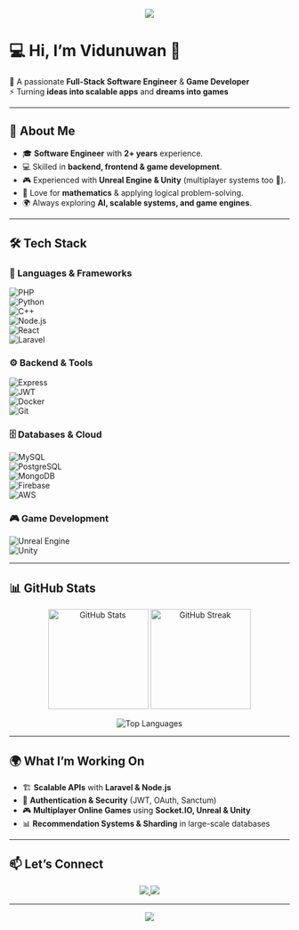 <!-- Banner -->
<p align="center">
  <img src="https://capsule-render.vercel.app/api?type=waving&color=0:00c6ff,100:0072ff&height=250&section=header&text=Umayanga%20Vidunuwan&fontSize=50&fontColor=fff&animation=fadeIn&fontAlignY=38"/>
</p>

# 💻 Hi, I’m Vidunuwan 👋  

🚀 A passionate **Full-Stack Software Engineer** & **Game Developer**  
⚡ Turning **ideas into scalable apps** and **dreams into games**  

---

## 🌟 About Me  
- 🎓 **Software Engineer** with **2+ years** experience.  
- 💻 Skilled in **backend, frontend & game development**.  
- 🎮 Experienced with **Unreal Engine & Unity** (multiplayer systems too 🚀).  
- 🧮 Love for **mathematics** & applying logical problem-solving.  
- 🌍 Always exploring **AI, scalable systems, and game engines**.  

---

## 🛠️ Tech Stack  

### 🚀 Languages & Frameworks  
![PHP](https://img.shields.io/badge/PHP-777BB4?style=for-the-badge&logo=php&logoColor=white)  
![Python](https://img.shields.io/badge/Python-3776AB?style=for-the-badge&logo=python&logoColor=white)  
![C++](https://img.shields.io/badge/C++-00599C?style=for-the-badge&logo=cplusplus&logoColor=white)  
![Node.js](https://img.shields.io/badge/Node.js-339933?style=for-the-badge&logo=node.js&logoColor=white)  
![React](https://img.shields.io/badge/React-61DAFB?style=for-the-badge&logo=react&logoColor=black)  
![Laravel](https://img.shields.io/badge/Laravel-FF2D20?style=for-the-badge&logo=laravel&logoColor=white)  

### ⚙️ Backend & Tools  
![Express](https://img.shields.io/badge/Express-000000?style=for-the-badge&logo=express&logoColor=white)  
![JWT](https://img.shields.io/badge/JWT-black?style=for-the-badge&logo=jsonwebtokens&logoColor=white)  
![Docker](https://img.shields.io/badge/Docker-2496ED?style=for-the-badge&logo=docker&logoColor=white)  
![Git](https://img.shields.io/badge/Git-F05032?style=for-the-badge&logo=git&logoColor=white)  

### 🗄️ Databases & Cloud  
![MySQL](https://img.shields.io/badge/MySQL-4479A1?style=for-the-badge&logo=mysql&logoColor=white)  
![PostgreSQL](https://img.shields.io/badge/PostgreSQL-4169E1?style=for-the-badge&logo=postgresql&logoColor=white)  
![MongoDB](https://img.shields.io/badge/MongoDB-4EA94B?style=for-the-badge&logo=mongodb&logoColor=white)  
![Firebase](https://img.shields.io/badge/Firebase-FFCA28?style=for-the-badge&logo=firebase&logoColor=black)  
![AWS](https://img.shields.io/badge/AWS_S3-FF9900?style=for-the-badge&logo=amazonaws&logoColor=white)  

### 🎮 Game Development  
![Unreal Engine](https://img.shields.io/badge/Unreal_Engine-0E1128?style=for-the-badge&logo=unrealengine&logoColor=white)  
![Unity](https://img.shields.io/badge/Unity-100000?style=for-the-badge&logo=unity&logoColor=white)  

---

## 📊 GitHub Stats  

<p align="center">
  <img src="https://github-readme-stats.vercel.app/api?username=Vidunuwan&show_icons=true&theme=tokyonight" alt="GitHub Stats" height="180"/>
  <img src="https://github-readme-streak-stats.herokuapp.com/?user=Vidunuwan&theme=tokyonight" alt="GitHub Streak" height="180"/>
</p>  

<p align="center">
  <img src="https://github-readme-stats.vercel.app/api/top-langs/?username=Vidunuwan&layout=compact&theme=tokyonight" alt="Top Languages"/>
</p>  

---

## 🌍 What I’m Working On  
- 🏗️ **Scalable APIs** with **Laravel & Node.js**  
- 🔐 **Authentication & Security** (JWT, OAuth, Sanctum)  
- 🎮 **Multiplayer Online Games** using **Socket.IO, Unreal & Unity**  
- 📊 **Recommendation Systems & Sharding** in large-scale databases  

---

## 📫 Let’s Connect  
<p align="center">
  <a href="https://linkedin.com/in/vidunuwan](https://www.linkedin.com/in/umayanga-vidunuwan-a8507b1a4/" target="_blank">
    <img src="https://img.shields.io/badge/LinkedIn-0077B5?style=for-the-badge&logo=linkedin&logoColor=white"/>
  </a>
  <a href="mailto:uvidunuwan@gmail.com" target="_blank">
    <img src="https://img.shields.io/badge/Gmail-D14836?style=for-the-badge&logo=gmail&logoColor=white"/>
  </a>
</p>  

---

<p align="center">
  <img src="https://capsule-render.vercel.app/api?type=waving&color=0:0072ff,100:00c6ff&height=150&section=footer"/>
</p>
